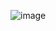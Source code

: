 ![image](https://github.com/General-Consulting/nixconfig/assets/143022822/b7794c18-51cf-4a65-b235-918d4b97eb4b)

